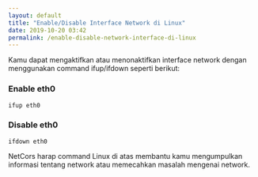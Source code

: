 ```yaml
---
layout: default
title: "Enable/Disable Interface Network di Linux"
date: 2019-10-20 03:42
permalink: /enable-disable-network-interface-di-linux
---
```


Kamu dapat mengaktifkan atau menonaktifkan interface network dengan menggunakan command ifup/ifdown seperti berikut:

### Enable eth0

```
ifup eth0
```

### Disable eth0

```
ifdown eth0
```

NetCors harap command Linux di atas membantu kamu mengumpulkan informasi tentang network atau memecahkan masalah mengenai network.